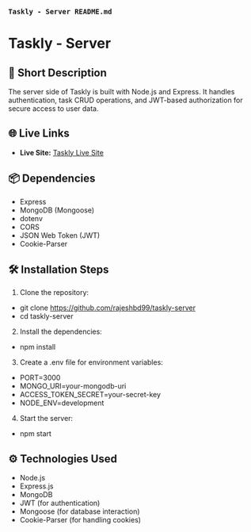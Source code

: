 
### `Taskly - Server README.md`

# Taskly - Server

## 🚀 Short Description
The server side of Taskly is built with Node.js and Express. It handles authentication, task CRUD operations, and JWT-based authorization for secure access to user data.

## 🌐 Live Links
- **Live Site:** [Taskly Live Site](https://task-management-2c773.web.app/)

## 📦 Dependencies
- Express
- MongoDB (Mongoose)
- dotenv
- CORS
- JSON Web Token (JWT)
- Cookie-Parser

## 🛠 Installation Steps
1. Clone the repository:
 -  git clone https://github.com/rajeshbd99/taskly-server
 -  cd taskly-server
2. Install the dependencies:
 -  npm install
3. Create a .env file for environment variables:
 -  PORT=3000
 -  MONGO_URI=your-mongodb-uri
 -  ACCESS_TOKEN_SECRET=your-secret-key
 -  NODE_ENV=development
4. Start the server:
 -  npm start

## ⚙️ Technologies Used
- Node.js
- Express.js
- MongoDB
- JWT (for authentication)
- Mongoose (for database interaction)
- Cookie-Parser (for handling cookies)